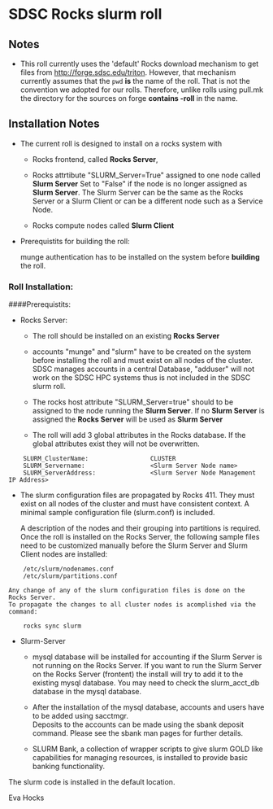 # SDSC Rocks slurm roll

## Notes

- This roll currently uses the 'default' Rocks download mechanism to get files from http://forge.sdsc.edu/triton. 
However, that mechanism currently assumes that the `pwd` **is** the name of the roll. That is not the convention 
we adopted for our rolls. Therefore, unlike rolls using pull.mk the directory for the sources on forge 
**contains -roll** in the name.


## Installation Notes


- The current roll is designed to install on a rocks system with 

     * Rocks frontend, called **Rocks Server**, 

     * Rocks attrtibute  "SLURM_Server=True"  assigned to one node called **Slurm Server**
       Set to "False" if the node is no longer assigned as **Slurm Server**. 
       The Slurm Server can be the same as the Rocks Server or a Slurm Client or can be a different node such as a Service Node. 
       

     * Rocks compute nodes called **Slurm Client**
	

- Prerequistits for building the roll:

	munge authentication has to be installed on the system before **building** the roll.

### Roll Installation:

####Prerequistits: 	

- Rocks Server: 
     * The roll should be installed on an existing **Rocks Server**

     * accounts "munge" and "slurm" have to be created on the system before installing the roll and must 
       exist on all nodes of the cluster. SDSC manages accounts in a central Database, "adduser" will 
       not work on the SDSC HPC systems thus is not included in the SDSC slurm roll.
	
     * The rocks host attribute "SLURM_Server=true" should to be assigned to the node 
       running the **Slurm Server**. If no **Slurm Server** is assigned the **Rocks Server** will be used as **Slurm Server** 

     * The roll will add 3 global attributes in the Rocks database.
       If the global attributes exist they will not be overwritten. 
   
```
    SLURM_ClusterName:                 CLUSTER                     
    SLURM_Servername:                  <Slurm Server Node name>
    SLURM_ServerAddress:               <Slurm Server Node Management IP Address>
```

  * The slurm configuration files are propagated by Rocks 411. 
    They must exist on all nodes of the cluster and must have consistent context. 
    A minimal sample configuration file (slurm.conf) is included.

    A description of the nodes and their grouping into partitions is required. Once the roll is installed on the Rocks Server, the following sample files need to be customized manually before the Slurm Server and Slurm Client nodes are installed:    

```
    /etc/slurm/nodenames.conf
    /etc/slurm/partitions.conf
```

	Any change of any of the slurm configuration files is done on the Rocks Server. 
	To propagate the changes to all cluster nodes is acomplished via the command:  

```
	rocks sync slurm
```

- Slurm-Server

     * mysql database will be installed for accounting if the Slurm Server is not running on the Rocks Server.
       If you want to run the Slurm Server on the Rocks Server (frontent) the install will try to add it to the 
       existing mysql database. You may need to check the slurm_acct_db database in the mysql database.  

     * After the installation of the mysql database, accounts and users have to be added using sacctmgr.	
       Deposits to the accounts can be made using the sbank deposit command. Please see the sbank man pages
       for further details. 

     * SLURM Bank, a collection of wrapper scripts to give slurm GOLD like capabilities for managing resources,
       is installed to provide basic banking functionality. 
	              
The slurm code is installed in the default location.
     
Eva Hocks

